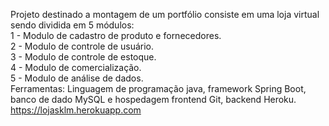 Projeto destinado a montagem de um portfólio consiste em uma loja virtual sendo dividida em 5 módulos:<br>
1 - Modulo de cadastro de produto e fornecedores.<br>
2 - Modulo de controle de usuário.<br>
3 - Modulo de controle de estoque.<br>
4 - Modulo de comercialização.<br>
5 - Modulo de análise de dados.<br>
Ferramentas: Linguagem de programação java, framework Spring Boot, banco de dado MySQL e hospedagem frontend Git, backend Heroku.<br>
https://lojasklm.herokuapp.com
